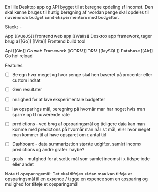 En lille Desktop app og API bygget til at beregne opdeling af incomst.  Den skal kunne bruges til hurtig beregning af hvordan penge skal opdeles til nuværende budget samt eksperimentere med budgetter. 

Stacks - 

App
[[VueJS]] Frontend web app 
[[Wails]] Desktop app framework, tager brug a [[Go]]
[[Vite]] Frontend build tool

Api
[[Gin]] Go web Framework
[[GORM]] ORM 
[[MySQL]] Database
[[Air]] Go hot reload


Features 
- [ ] Beregn hvor meget og hvor penge skal hen baseret på procenter eller custom indsat
- [ ] Gem resultater
- [ ] mulighed for at lave eksperimentale budgetter
- [ ] lav opsparings mål, beregning på hvornår man har noget hvis man sparre op til nuværende rate, 
- [ ] predictions - ved brug af opsparingsmål og tidligere data kan man komme med predictions på hvornår man når sit mål, eller hvor meget man kommer til at have opsparet om x antal tid
- [ ] Dashboard - data summarization største udgifter, samlet incoms predictions og andre grafer maybe?
- [ ] goals - mulighed for at sætte mål som samlet incomst i x tidsperiode eller andet


Note til opsparingsmål:
Det skal tilføjes sådan man kan tilføje et opsparingsmål til en expence / tagge en expence som en opsparing og mulighed for tilføje et opsparingsmål


